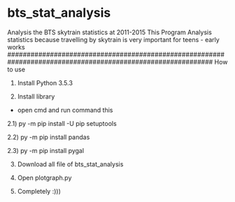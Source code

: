 # bts_stat_analysis
Analysis the BTS skytrain statistics at 2011-2015
This Program Analysis statistics because travelling by skytrain is very important for teens - early works
#############################################################################################################
How to use 

1) Install Python 3.5.3 

2) Install library 

  - open cmd and run command this 
  
   2.1) py -m pip install -U pip setuptools
   
   2.2) py -m pip install pandas
   
   2.3) py -m pip install pygal
   
3) Download all file of bts_stat_analysis

4) Open plotgraph.py

5) Completely :)))
